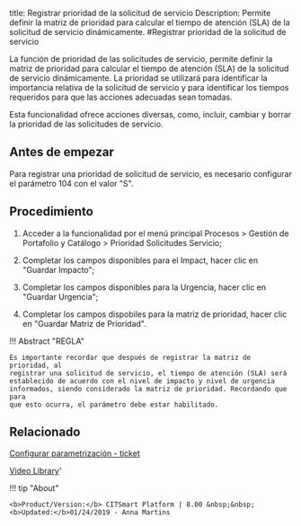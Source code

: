 title: Registrar prioridad de la solicitud de servicio
Description: Permite definir la matriz de prioridad para calcular el tiempo de atención (SLA) de la solicitud de servicio dinámicamente.
#Registrar prioridad de la solicitud de servicio


La función de prioridad de las solicitudes de servicio, permite definir la
matriz de prioridad para calcular el tiempo de atención (SLA) de la solicitud de
servicio dinámicamente. La prioridad se utilizará para identificar la
importancia relativa de la solicitud de servicio y para identificar los tiempos
requeridos para que las acciones adecuadas sean tomadas.

Esta funcionalidad ofrece acciones diversas, como, incluir, cambiar y borrar la
prioridad de las solicitudes de servicio.

Antes de empezar
--------------------

Para registrar una prioridad de solicitud de servicio, es necesario configurar
el parámetro 104 con el valor "S".

Procedimiento
-----------------

1.  Acceder a la funcionalidad por el menú principal Procesos \> Gestión de
    Portafolio y Catálogo \> Prioridad Solicitudes Servicio;

2.  Completar los campos disponibles para el Impact, hacer clic en "Guardar
    Impacto";

3.  Completar los campos disponibles para la Urgencia, hacer clic en "Guardar
    Urgencia";

4.  Completar los campos dispobiles para la matriz de prioridad, hacer clic en
    "Guardar Matriz de Prioridad".

!!! Abstract "REGLA"

    Es importante recordar que después de registrar la matriz de prioridad, al
    registrar una solicitud de servicio, el tiempo de atención (SLA) será
    establecido de acuerdo con el nivel de impacto y nivel de urgencia
    informados, siendo considerado la matriz de prioridad. Recordando que para
    que esto ocurra, el parámetro debe estar habilitado.


Relacionado
-----------

[Configurar parametrización - ticket](/es-es/citsmart-platform-8/platform-administration/parameters-list/configure-parametrization-ticket.html)


<i class='fa fa-youtube-play  fa-2x' style='color:#97ce17;vertical-align: middle;'> </i> [Video Library](https://www.youtube.com/playlist?list=PLB5qK2uzf2ROUXdrTeH-_n6tXmG4oPtoz)'

!!! tip "About"

    <b>Product/Version:</b> CITSmart Platform | 8.00 &nbsp;&nbsp;
    <b>Updated:</b>01/24/2019 - Anna Martins
